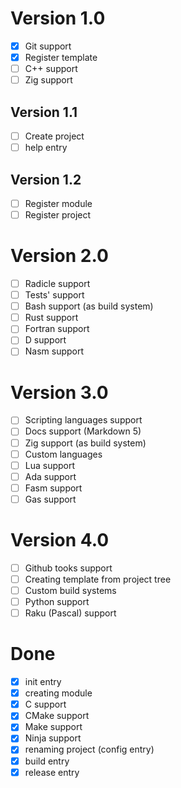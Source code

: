 # Version 1.0
 - [x] Git support
 - [x] Register template
 - [ ] C++ support
 - [ ] Zig support

## Version 1.1
 - [ ] Create project
 - [ ] help entry

## Version 1.2
 - [ ] Register module
 - [ ] Register project

# Version 2.0
 - [ ] Radicle support
 - [ ] Tests' support
 - [ ] Bash support (as build system)
 - [ ] Rust support
 - [ ] Fortran support
 - [ ] D support
 - [ ] Nasm support

# Version 3.0
 - [ ] Scripting languages support
 - [ ] Docs support (Markdown 5)
 - [ ] Zig support (as build system)
 - [ ] Custom languages
 - [ ] Lua support
 - [ ] Ada support
 - [ ] Fasm support
 - [ ] Gas support

# Version 4.0
 - [ ] Github tooks support
 - [ ] Creating template from project tree
 - [ ] Custom build systems
 - [ ] Python support
 - [ ] Raku (Pascal) support

# Done
 - [x] init entry
 - [x] creating module
 - [x] C support
 - [x] CMake support
 - [x] Make support
 - [x] Ninja support
 - [x] renaming project (config entry)
 - [x] build entry
 - [x] release entry
